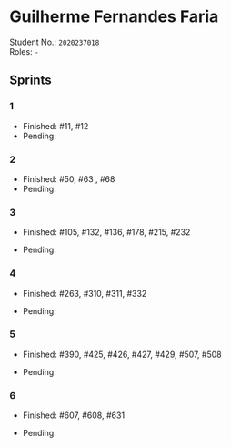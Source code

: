 # Guilherme Fernandes Faria

Student No.: `2020237018`  
Roles: `-`

## Sprints

### 1

* Finished: #11, #12
* Pending:

### 2

* Finished: #50, #63 , #68
* Pending: 

### 3
* Finished: #105, #132, #136, #178, #215, #232

* Pending: 

### 4
* Finished: #263, #310, #311, #332

* Pending:

### 5
* Finished: #390, #425, #426, #427, #429, #507, #508

* Pending: 

### 6
* Finished: #607, #608, #631

* Pending: 